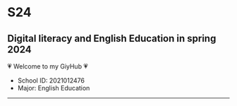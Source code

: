 # S24
## Digital literacy and English Education in spring 2024
:heartpulse: Welcome to my GiyHub :heartpulse:
+ School ID: 2021012476
+ Major: English Education



---
